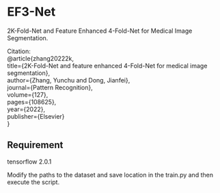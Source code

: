 # EF3-Net

2K-Fold-Net and Feature Enhanced 4-Fold-Net for Medical Image Segmentation.    

Citation: \
@article{zhang20222k, \
  title={2K-Fold-Net and feature enhanced 4-Fold-Net for medical image segmentation}, \
  author={Zhang, Yunchu and Dong, Jianfei}, \
  journal={Pattern Recognition}, \
  volume={127}, \
  pages={108625}, \
  year={2022}, \
  publisher={Elsevier} \
} 

## Requirement
tensorflow 2.0.1  

Modify the paths to the dataset and save location in the train.py and then execute the script.
